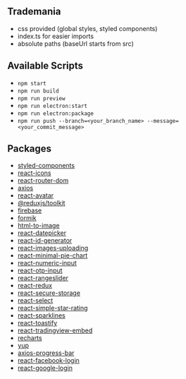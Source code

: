 ## Trademania

- css provided (global styles, styled components)
- index.ts for easier imports
- absolute paths (baseUrl starts from src)

## Available Scripts

- `npm start`
- `npm run build`
- `npm run preview`
- `npm run electron:start`
- `npm run electron:package`
- `npm run push --branch=<your_branch_name> --message=<your_commit_message>`

## Packages

- [styled-components](https://styled-components.com/)
- [react-icons](https://react-icons.github.io/react-icons/)
- [react-router-dom](https://reactrouter.com/web/guides/quick-start)
- [axios](https://axios-http.com/docs/intro)
- [react-avatar](https://www.npmjs.com/package/react-avatar)
- [@reduxjs/toolkit](https://redux-toolkit.js.org/)
- [firebase](https://firebase.google.com/)
- [formik](https://formik.org/docs/guides/typescript)
- [html-to-image](https://www.npmjs.com/package/html-to-image)
- [react-datepicker](https://reactdatepicker.com/)
- [react-id-generator](https://www.npmjs.com/package/react-id-generator)
- [react-images-uploading](https://www.npmjs.com/package/react-images-uploading)
- [react-minimal-pie-chart](https://www.npmjs.com/package/react-minimal-pie-chart)
- [react-numeric-input](https://www.npmjs.com/package/react-numeric-input)
- [react-otp-input](https://www.npmjs.com/package/react-otp-input)
- [react-rangeslider](https://www.npmjs.com/package/react-rangeslider)
- [react-redux](https://react-redux.js.org/)
- [react-secure-storage](https://www.npmjs.com/package/react-secure-storage)
- [react-select](https://react-select.com/)
- [react-simple-star-rating](https://www.npmjs.com/package/react-simple-star-rating)
- [react-sparklines](https://www.npmjs.com/package/react-sparklines)
- [react-toastify](https://fkhadra.github.io/react-toastify/introduction/)
- [react-tradingview-embed](https://k-128.github.io/react-tradingview-embed/)
- [recharts](https://recharts.org/en-US/)
- [yup](https://www.npmjs.com/package/yup)
- [axios-progress-bar](https://www.npmjs.com/package/axios-progress-bar)
- [react-facebook-login](https://www.npmjs.com/package/react-facebook-login)
- [react-google-login](https://www.npmjs.com/package/react-google-login)
